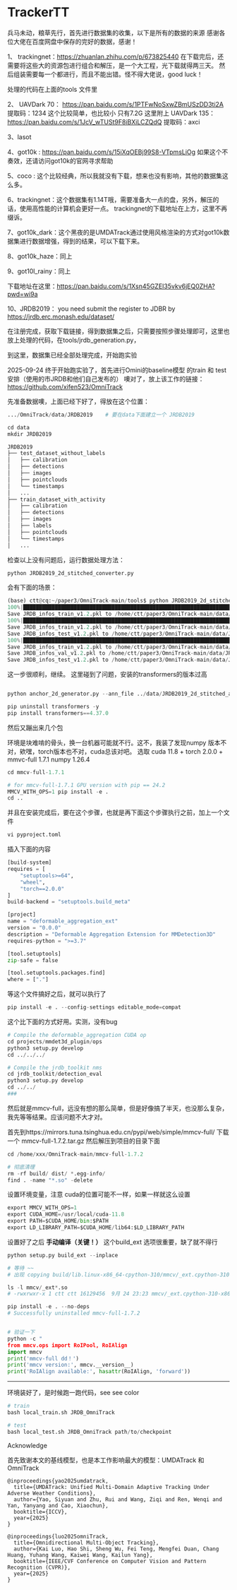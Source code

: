 # TrackerTT

兵马未动，粮草先行，首先进行数据集的收集，以下是所有的数据的来源
感谢各位大佬在百度网盘中保存的完好的数据，感谢！

1、 trackingnet：https://zhuanlan.zhihu.com/p/673825440
在下载完后，还需要将这些大的资源包进行组合和解压，是一个大工程，光下载就得两三天。
然后组装需要每一个都进行，而且不能出错。怪不得大佬说，good luck！

处理的代码在上面的tools 文件里

2、 UAVDark 70：   https://pan.baidu.com/s/1PTFwNoSxwZBmUSzDD3ti2A    提取码：1234
这个比较简单，也比较小 只有7.2G
这里附上 UAVDark 135：https://pan.baidu.com/s/1JcV_wTUSt9F8iBXiLCZQdQ 提取码：axci

3、lasot

4、got10k : https://pan.baidu.com/s/15iXqOEBj99S8-VTpmsLiOg   如果这个不奏效，还请访问got10k的官网寻求帮助

5、coco : 这个比较经典，所以我就没有下载，想来也没有影响，其他的数据集这么多。

6、trackingnet：这个数据集有1.14T哦，需要准备大一点的盘，另外，解压的话，使用高性能的计算机会更好一点。
trackingnet的下载地址在上方，这里不再缀诉。

7、got10k_dark：这个黑夜的是UMDATrack通过使用风格渲染的方式对got10k数据集进行数据增强，得到的结果，可以下载下来。

8、got10k_haze：同上

9、got10l_rainy：同上

下载地址在这里：https://pan.baidu.com/s/1Xsn45GZEI35vkv6jEQ0ZHA?pwd=wi9a

10、JRDB2019： you need submit the register to JDBR by https://jrdb.erc.monash.edu/dataset/

在注册完成，获取下载链接，得到数据集之后，只需要按照步骤处理即可，这里也放上处理的代码，在tools/jrdb_generation.py，

到这里，数据集已经全部处理完成，开始跑实验

2025-09-24 终于开始跑实验了，首先进行Omini的baseline模型 的train 和 test安排（使用的市JRDB和他们自己发布的）
噢对了，放上该工作的链接：https://github.com/xifen523/OmniTrack

先准备数据噢，上面已经下好了，得放在这个位置：
```python  
.../OmniTrack/data/JRDB2019    # 要在data下面建立一个 JRDB2019

cd data
mkdir JRDB2019

JRDB2019
├── test_dataset_without_labels
│   ├── calibration
│   ├── detections
│   ├── images
│   ├── pointclouds
│   └── timestamps
│   ...
├── train_dataset_with_activity
│   ├── calibration
│   ├── detections
│   ├── images
│   ├── labels
│   ├── pointclouds
│   └── timestamps
│   ...
```

检查以上没有问题后，运行数据处理方法：
```python
python JRDB2019_2d_stitched_converter.py
```
会有下面的场景：
```python
(base) ctt@cq:~/paper3/OmniTrack-main/tools$ python JRDB2019_2d_stitched_converter.py 
100%|██████████████████████████████████████████████████████████████████████████████████████████████████████████████████████████████████████████████████████████████████████████████████████████████████████████████████████████| 20/20 [00:07<00:00,  2.79it/s]
Save JRDB_infos_train_v1.2.pkl to /home/ctt/paper3/OmniTrack-main/data/JRDB2019_2d_stitched_anno_pkls
100%|██████████████████████████████████████████████████████████████████████████████████████████████████████████████████████████████████████████████████████████████████████████████████████████████████████████████████████████| 27/27 [00:01<00:00, 15.72it/s]
Save JRDB_infos_train_v1.2.pkl to /home/ctt/paper3/OmniTrack-main/data/JRDB2019_2d_stitched_anno_pkls
Save JRDB_infos_test_v1.2.pkl to /home/ctt/paper3/OmniTrack-main/data/JRDB2019_2d_stitched_anno_pkls
100%|████████████████████████████████████████████████████████████████████████████████████████████████████████████████████████████████████████████████████████████████████████████████████████████████████████████████████████████| 7/7 [00:02<00:00,  3.07it/s]
Save JRDB_infos_train_v1.2.pkl to /home/ctt/paper3/OmniTrack-main/data/JRDB2019_2d_stitched_anno_pkls
Save JRDB_infos_val_v1.2.pkl to /home/ctt/paper3/OmniTrack-main/data/JRDB2019_2d_stitched_anno_pkls
Save JRDB_infos_test_v1.2.pkl to /home/ctt/paper3/OmniTrack-main/data/JRDB2019_2d_stitched_anno_pkls
```
这一步很顺利，继续。
这里碰到了问题，安装的transformers的版本过高
```python

python anchor_2d_generator.py --ann_file ../data/JRDB2019_2d_stitched_anno_pkls/JRDB_infos_train_v1.2.pkl
```
```python
pip uninstall transformers -y
pip install transformers==4.37.0
```
然后又蹦出来几个包

环境是块难啃的骨头，换一台机器可能就不行。这不，我装了发现numpy 版本不对，欸嘿，torch版本也不对，cuda总该对吧。
选取 cuda 11.8 + torch 2.0.0 + mmvc-full 1.7.1 numpy 1.26.4
```python
cd mmcv-full-1.7.1

# for mmcv-full-1.7.1 GPU version with pip == 24.2
MMCV_WITH_OPS=1 pip install -e .
cd ..
```
并且在安装完成后，要在这个步骤，也就是再下面这个步骤执行之前，加上一个文件
```python
vi pyproject.toml
```
插入下面的内容
```python
[build-system]
requires = [
    "setuptools>=64",
    "wheel",
    "torch==2.0.0"
]
build-backend = "setuptools.build_meta"

[project]
name = "deformable_aggregation_ext"
version = "0.0.0"
description = "Deformable Aggregation Extension for MMDetection3D"
requires-python = ">=3.7"

[tool.setuptools]
zip-safe = false

[tool.setuptools.packages.find]
where = ["."]
```
等这个文件搞好之后，就可以执行了
```python
pip install -e . --config-settings editable_mode=compat
```
这个比下面的方式好用。实测，没有bug
```python
# Compile the deformable_aggregation CUDA op
cd projects/mmdet3d_plugin/ops
python3 setup.py develop
cd ../../../

# Compile the jrdb_toolkit nms
cd jrdb_toolkit/detection_eval
python3 setup.py develop
cd ../../
###
```

然后就是mmcv-full，远没有想的那么简单，但是好像搞了半天，也没那么复杂，我先等等结果。应该问题不大才对。

首先到https://mirrors.tuna.tsinghua.edu.cn/pypi/web/simple/mmcv-full/ 下载一个 mmcv-full-1.7.2.tar.gz
然后解压到项目的目录下面
```python
cd /home/xxx/OmniTrack-main/mmcv-full-1.7.2

# 彻底清理
rm -rf build/ dist/ *.egg-info/
find . -name "*.so" -delete
```
设置环境变量，注意 cuda的位置可能不一样，如果一样就这么设置
```python
export MMCV_WITH_OPS=1
export CUDA_HOME=/usr/local/cuda-11.8
export PATH=$CUDA_HOME/bin:$PATH
export LD_LIBRARY_PATH=$CUDA_HOME/lib64:$LD_LIBRARY_PATH
```
设置好了之后
**手动编译（关键！）**   这个build_ext 选项很重要，缺了就不得行

```python
python setup.py build_ext --inplace

# 等待 ~~
# 出现 copying build/lib.linux-x86_64-cpython-310/mmcv/_ext.cpython-310-x86_64-linux-gnu.so -> mmcv
```
```python
ls -l mmcv/_ext*.so
# -rwxrwxr-x 1 ctt ctt 16129456  9月 24 23:23 mmcv/_ext.cpython-310-x86_64-linux-gnu.so

pip install -e . --no-deps
# Successfully uninstalled mmcv-full-1.7.2


# 验证一下
python -c "
from mmcv.ops import RoIPool, RoIAlign
import mmcv                                                     
print('mmcv-full dd！')
print('mmcv version:', mmcv.__version__)
print('RoIAlign available:', hasattr(RoIAlign, 'forward'))

```

--------------------------------

环境装好了，是时候跑一跑代码，see see color
```python
# train
bash local_train.sh JRDB_OmniTrack

# test
bash local_test.sh JRDB_OmniTrack path/to/checkpoint
```
Acknowledge

首先致谢本文的基线模型，也是本工作影响最大的模型：UMDATrack 和 OmniTrack
```
@inproceedings{yao2025umdatrack,
  title={UMDATrack: Unified Multi-Domain Adaptive Tracking Under Adverse Weather Conditions},
  author={Yao, Siyuan and Zhu, Rui and Wang, Ziqi and Ren, Wenqi and Yan, Yanyang and Cao, Xiaochun},
  booktitle={ICCV},
  year={2025}
}

@inproceedings{luo2025omniTrack,
  title={Omnidirectional Multi-Object Tracking},
  author={Kai Luo, Hao Shi, Sheng Wu, Fei Teng, Mengfei Duan, Chang Huang, Yuhang Wang, Kaiwei Wang, Kailun Yang},
  booktitle={IEEE/CVF Conference on Computer Vision and Pattern Recognition (CVPR)},
  year={2025}
}
```
